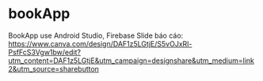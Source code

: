 # bookApp
BookApp use Android Studio, Firebase
Slide báo cáo: https://www.canva.com/design/DAF1z5LGtjE/S5vOJxRl-PsfFcS3Vgw1bw/edit?utm_content=DAF1z5LGtjE&utm_campaign=designshare&utm_medium=link2&utm_source=sharebutton
